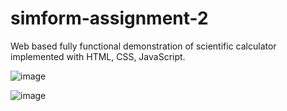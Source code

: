 # simform-assignment-2
Web based fully functional demonstration of scientific calculator implemented with HTML, CSS, JavaScript.



![image](https://user-images.githubusercontent.com/97433576/151168857-06ce5a30-8fe3-476d-b5e5-5d1eca608f46.png)

![image](https://user-images.githubusercontent.com/97433576/151168907-2387dc7c-9ce1-4a9a-884e-cf2010080e99.png)
